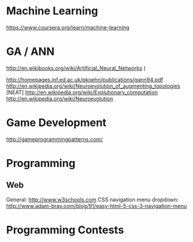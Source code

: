 Machine Learning
================

https://www.coursera.org/learn/machine-learning

GA / ANN
========

http://en.wikibooks.org/wiki/Artificial_Neural_Networks (

http://homepages.inf.ed.ac.uk/pkoehn/publications/gann94.pdf
http://en.wikipedia.org/wiki/Neuroevolution_of_augmenting_topologies \[NEAT\]
http://en.wikipedia.org/wiki/Evolutionary_computation
http://en.wikipedia.org/wiki/Neuroevolution

Game Development
================

http://gameprogrammingpatterns.com/


Programming
===========

Web
---

General: http://www.w3schools.com
CSS navigation menu dropdown: http://www.adam-bray.com/blog/91/easy-html-5-css-3-navigation-menu


Programming Contests
====================

